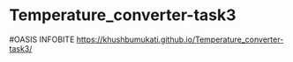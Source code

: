 # Temperature_converter-task3
#OASIS INFOBITE
 https://khushbumukati.github.io/Temperature_converter-task3/
